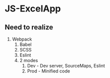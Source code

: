 # JS-ExcelApp

## Need to realize

1. Webpack
    1. Babel
    1. SCSS
    1. Eslint
    1. 2 modes
        1. Dev - Dev server, SourceMaps, Eslint
        2. Prod - Minified code